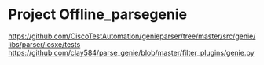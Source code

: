 # Project Offline_parsegenie

https://github.com/CiscoTestAutomation/genieparser/tree/master/src/genie/libs/parser/iosxe/tests
https://github.com/clay584/parse_genie/blob/master/filter_plugins/genie.py
